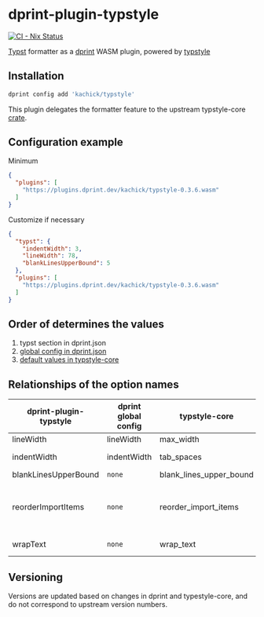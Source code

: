 # dprint-plugin-typstyle

[![CI - Nix Status](https://github.com/kachick/dprint-plugin-typstyle/actions/workflows/nix.yml/badge.svg?branch=main)](https://github.com/kachick/dprint-plugin-typstyle/actions/workflows/nix.yml?query=branch%3Amain+)

[Typst](https://github.com/typst/typst) formatter as a [dprint](https://github.com/dprint/dprint) WASM plugin, powered by [typstyle](https://github.com/typstyle-rs/typstyle)

## Installation

```bash
dprint config add 'kachick/typstyle'
```

This plugin delegates the formatter feature to the upstream typstyle-core [crate](https://crates.io/crates/typstyle).

## Configuration example

Minimum

```json
{
  "plugins": [
    "https://plugins.dprint.dev/kachick/typstyle-0.3.6.wasm"
  ]
}
```

Customize if necessary

```json
{
  "typst": {
    "indentWidth": 3,
    "lineWidth": 78,
    "blankLinesUpperBound": 5
  },
  "plugins": [
    "https://plugins.dprint.dev/kachick/typstyle-0.3.6.wasm"
  ]
}
```

## Order of determines the values

1. typst section in dprint.json
1. [global config in dprint.json](https://dprint.dev/config/#global-configuration)
1. [default values in typstyle-core](https://github.com/typstyle-rs/typstyle/blob/v0.13.5/crates/typstyle-core/src/config.rs#L18-L28)

## Relationships of the option names

| dprint-plugin-typstyle | dprint global config | typstyle-core           | typstyle CLI                      |
| ---------------------- | -------------------- | ----------------------- | --------------------------------- |
| lineWidth              | lineWidth            | max_width               | column                            |
| indentWidth            | indentWidth          | tab_spaces              | tab-width                         |
| blankLinesUpperBound   | `none`               | blank_lines_upper_bound | `none`                            |
| reorderImportItems     | `none`               | reorder_import_items    | no-reorder-import-items # disable |
| wrapText               | `none`               | wrap_text               | wrap-text                         |

## Versioning

Versions are updated based on changes in dprint and typestyle-core, and do not correspond to upstream version numbers.
